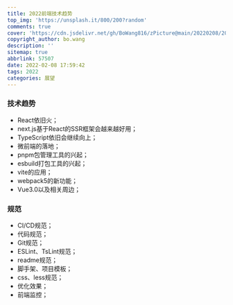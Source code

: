 ```yaml
---
title: 2022前端技术趋势
top_img: 'https://unsplash.it/800/200?random'
comments: true
cover: 'https://cdn.jsdelivr.net/gh/BoWang816/zPicture@main/20220208/2022fe.webp'
copyright_author: bo.wang
description: ''
sitemap: true
abbrlink: 57507
date: 2022-02-08 17:59:42
tags: 2022
categories: 展望
---
```


### 技术趋势
 - React依旧火；
 - next.js基于React的SSR框架会越来越好用；
 - TypeScript依旧会继续向上；
 - 微前端的落地；
 - pnpm包管理工具的兴起；
 - esbuild打包工具的兴起；
 - vite的应用；
 - webpack5的新功能；
 - Vue3.0以及相关周边；
 
### 规范
- CI/CD规范；
- 代码规范；
- Git规范；
- ESLint、TsLint规范；
- readme规范；
- 脚手架、项目模板；
- css、less规范；
- 优化效果；
- 前端监控；